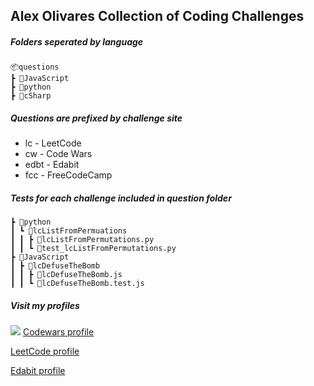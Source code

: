 ## Alex Olivares Collection of Coding Challenges

##### Folders seperated by language

```
📦questions
┣ 📂JavaScript
┣ 📂python
┣ 📂cSharp
```

##### Questions are prefixed by challenge site

- lc - LeetCode
- cw - Code Wars
- edbt - Edabit
- fcc - FreeCodeCamp

##### Tests for each challenge included in question folder

```
┣ 📂python
┃ ┗ 📂lcListFromPermuations
┃ ┃ ┣ 📜lcListFromPermutations.py
┃ ┃ ┗ 📜test_lcListFromPermutations.py
┣ 📂JavaScript
┃ ┣ 📂lcDefuseTheBomb
┃ ┃ ┣ 📜lcDefuseTheBomb.js
┃ ┃ ┗ 📜lcDefuseTheBomb.test.js
```

##### Visit my profiles

![](https://www.codewars.com/users/AlexanderOlivares/badges/small)
[Codewars profile](https://www.codewars.com/users/AlexanderOlivares)

[LeetCode profile](https://leetcode.com/AlexanderOlivares/)

[Edabit profile](https://edabit.com/user/2Qk2mFu9HBFzrB24i)
